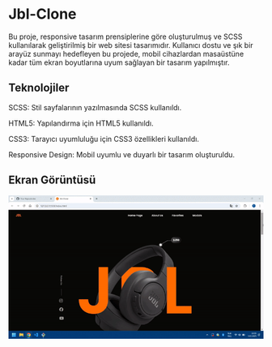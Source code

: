 <h1>Jbl-Clone</h1>

Bu proje, responsive tasarım prensiplerine göre oluşturulmuş ve SCSS kullanılarak geliştirilmiş bir web sitesi tasarımıdır. Kullanıcı dostu ve şık bir arayüz sunmayı hedefleyen bu projede, mobil cihazlardan masaüstüne kadar tüm ekran boyutlarına uyum sağlayan bir tasarım yapılmıştır.

<h2>Teknolojiler</h2>

SCSS: Stil sayfalarının yazılmasında SCSS kullanıldı.

HTML5: Yapılandırma için HTML5 kullanıldı.

CSS3: Tarayıcı uyumluluğu için CSS3 özellikleri kullanıldı.

Responsive Design: Mobil uyumlu ve duyarlı bir tasarım oluşturuldu.

<h2>Ekran Görüntüsü</h2>

![](kayıt.gif)